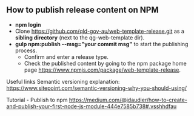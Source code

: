 ## How to publish release content on NPM

* __npm login__
* Clone https://github.com/qld-gov-au/web-template-release.git as a __sibling directory__ (next to the qg-web-template dir).
* __gulp npm:publish --msg="your commit msg"__ to start the publishing process.
  * Confirm and enter a release type.
  * Check the published content by going to the npm package home page https://www.npmjs.com/package/web-template-release.


Useful links
Semantic versioning explanation:
https://www.sitepoint.com/semantic-versioning-why-you-should-using/

Tutorial - Publish to npm
https://medium.com/@jdaudier/how-to-create-and-publish-your-first-node-js-module-444e7585b738#.vsshhdfau
